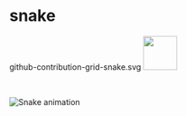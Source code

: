 # snake
github-contribution-grid-snake.svg
<a href="https://www.linkedin.com/in/anatoliiperfun" title="LinkedIn">
<img src="https://cdn.jsdelivr.net/gh/devicons/devicon/icons/linkedin/linkedin-original.svg" height="60px" /> 
</a>

<br>

![Snake animation](https://github.com/AnatoliiPerfun/snake/blob/output/github-grid.svg)
